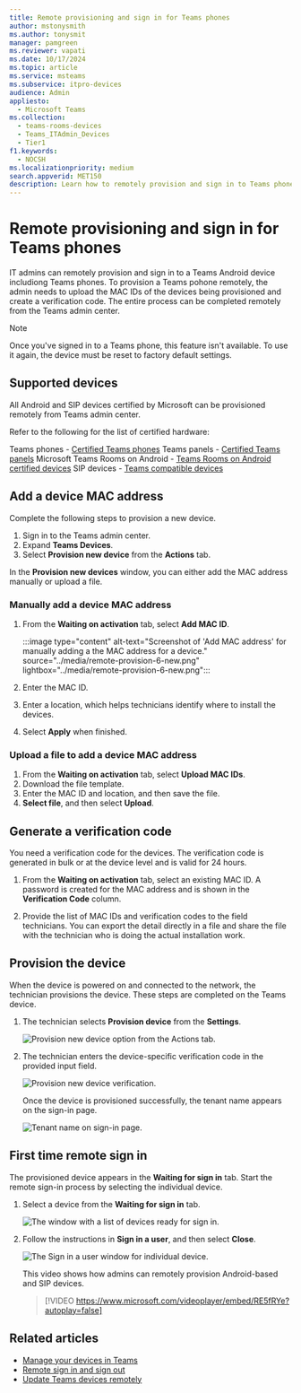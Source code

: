 ```yaml
---
title: Remote provisioning and sign in for Teams phones
author: mstonysmith
ms.author: tonysmit
manager: pamgreen
ms.reviewer: vapati
ms.date: 10/17/2024
ms.topic: article
ms.service: msteams
ms.subservice: itpro-devices
audience: Admin
appliesto: 
  - Microsoft Teams
ms.collection: 
  - teams-rooms-devices
  - Teams_ITAdmin_Devices
  - Tier1
f1.keywords: 
  - NOCSH
ms.localizationpriority: medium
search.appverid: MET150
description: Learn how to remotely provision and sign in to Teams phones that are deployed in your organization.
---
```


# Remote provisioning and sign in for Teams phones

IT admins can remotely provision and sign in to a Teams Android device includiong Teams phones. To provision a Teams pohone remotely, the admin needs to upload the MAC IDs of the devices being provisioned and create a verification code. The entire process can be completed remotely from the Teams admin center.

> [!NOTE]
> Once you've signed in to a Teams phone, this feature isn't available. To use it again, the device must be reset to factory default settings.

## Supported devices

All Android and SIP devices certified by Microsoft can be provisioned remotely from Teams admin center.

Refer to the following for the list of certified hardware:

Teams phones - [Certified Teams phones](../devices/teams-phones-certified-hardware.md)
Teams panels - [Certified Teams panels](../devices/teams-panels-certified-hardware.md)
Microsoft Teams Rooms on Android - [Teams Rooms on Android certified devices](../devices/certified-hardware-android.md?tabs=Android)
SIP devices - [Teams compatible devices](../devices/sip-gateway-plan.md#compatible-devices)

## Add a device MAC address

Complete the following steps to provision a new device.

1. Sign in to the Teams admin center.
2. Expand **Teams Devices**.
3. Select **Provision new device** from the **Actions** tab.

In the **Provision new devices** window, you can either add the MAC address manually or upload a file.

### Manually add a device MAC address

1. From the **Waiting on activation** tab, select **Add MAC ID**.

   :::image type="content" alt-text="Screenshot of 'Add MAC address' for manually adding a the MAC address for a device." source="../media/remote-provision-6-new.png" lightbox="../media/remote-provision-6-new.png":::

1. Enter the MAC ID.
1. Enter a location, which helps technicians identify where to install the devices.
1. Select **Apply** when finished.

### Upload a file to add a device MAC address

1. From the **Waiting on activation** tab, select **Upload MAC IDs**.
2. Download the file template.
3. Enter the MAC ID and location, and then save the file.
4. **Select file**, and then select **Upload**.

## Generate a verification code

You need a verification code for the devices. The verification code is generated in bulk or at the device level and is valid for 24 hours.

1. From the **Waiting on activation** tab, select an existing MAC ID.
   A password is created for the MAC address and is shown in the **Verification Code** column.

2. Provide the list of MAC IDs and verification codes to the field technicians. You can export the detail directly in a file and share the file with the technician who is doing the actual installation work.

## Provision the device

When the device is powered on and connected to the network, the technician provisions the device. These steps are completed on the Teams device.

1. The technician selects **Provision device** from the **Settings**.  

   ![Provision new device option from the Actions tab.](../media/provision-device1.png)
  
2. The technician enters the device-specific verification code in the provided input field.

   ![Provision new device verification.](../media/provision-device-verification1.png)

   Once the device is provisioned successfully, the tenant name appears on the sign-in page.

   ![Tenant name on sign-in page.](../media/provision-code.png)

## First time remote sign in

The provisioned device appears in the **Waiting for sign in** tab. Start the remote sign-in process by selecting the individual device.

1. Select a device from the **Waiting for sign in** tab.

   ![The window with a list of devices ready for sign in.](../media/remote-device1.png)

2. Follow the instructions in **Sign in a user**, and then select **Close**.

   ![The Sign in a user window for individual device.](../media/sign-in-user.png)

   This video shows how admins can remotely provision Android-based and SIP devices.

   > [!VIDEO https://www.microsoft.com/videoplayer/embed/RE5fRYe?autoplay=false]

## Related articles

- [Manage your devices in Teams](../devices/device-management.md)
- [Remote sign in and sign out](../devices/remote-sign-in-and-sign-out.md)
- [Update Teams devices remotely](../devices/remote-update.md)

